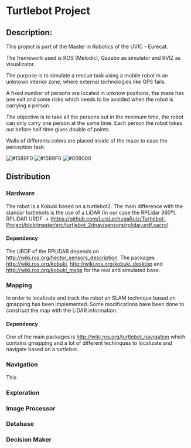 
# Turtlebot Project
## Description:

This project is part of the Master in Robotics of the UVIC - Eurecat.

The framework used is ROS (Melodic), Gazebo as simulator and RVIZ as visualizator.

The purpose is to simulate a rescue task using a mobile robot in an unknown interior zone, where external technologies like GPS fails.

A fixed number of persons are located in unknow positions, the maze has one exit and some risks which needs to be avoided when the robot is carrying a person. 

The objective is to take all the persons out in the minimum time, the robot can only carry one person at the same time. Each person the robot takes out before half time gives double of points. 

Walls of differents colors are placed inside of the maze to ease the perception task:

![#1589F0](https://placehold.it/100/1589F0/ffffff/?text=PERS)  ![#1589F0](https://placehold.it/100/f03c15/ffffff/?text=RISK)
![#008000](https://placehold.it/100/008000/ffffff/?text=EXIT)  

## Distribution

### Hardware
The robot is a Kobuki based on a turtlebot2. The main difference with the standar turtlebots is the use of a LiDAR (in our case the RPLidar 360º). RPLiDAR URDF -> (https://github.com/LuisLechugaRuiz/Turtlebot-Project/blob/master/src/turtlebot_2dnav/sensors/rplidar.urdf.xacro)

#### Dependency 

The URDF of the RPLiDAR depends on http://wiki.ros.org/hector_sensors_description.
The packages http://wiki.ros.org/kobuki, http://wiki.ros.org/kobuki_desktop and http://wiki.ros.org/kobuki_msgs for the real and simulated base. 

### Mapping

In order to localizate and track the robot an SLAM technique based on gmapping has been implemented. Some modifications have been done to construct the map with the LiDAR information.

#### Dependency 

One of the main packages is http://wiki.ros.org/turtlebot_navigation which contains gmapping and a lot of different techinques to localizate and navigate based on a turtlebot.


### Navigation

This

### Exploration

### Image Processor

### Database

### Decision Maker

